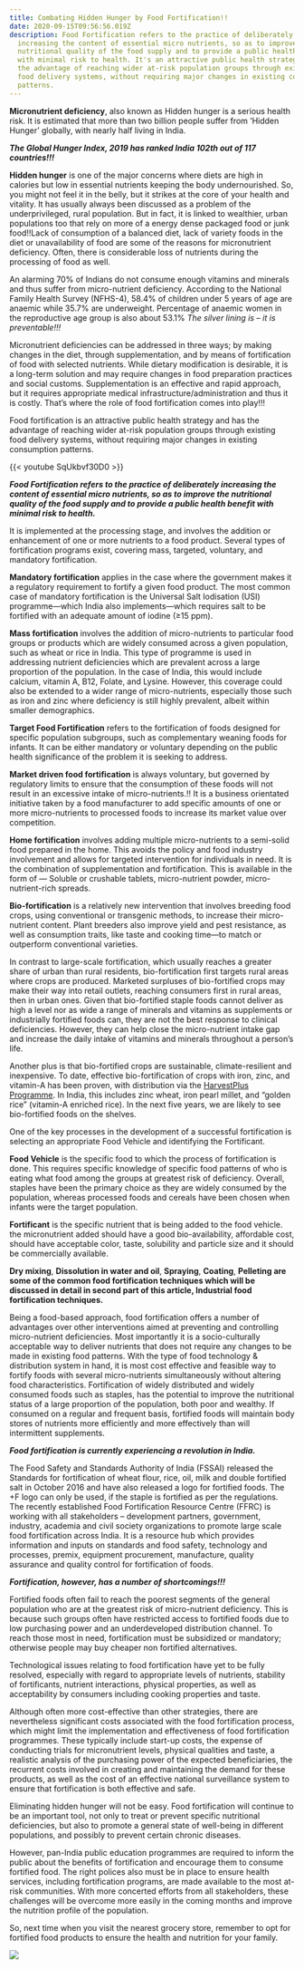 ```yaml
---
title: Combating Hidden Hunger by Food Fortification!!
date: 2020-09-15T09:56:56.019Z
description: Food Fortification refers to the practice of deliberately
  increasing the content of essential micro nutrients, so as to improve the
  nutritional quality of the food supply and to provide a public health benefit
  with minimal risk to health. It's an attractive public health strategy and has
  the advantage of reaching wider at-risk population groups through existing
  food delivery systems, without requiring major changes in existing consumption
  patterns.
---
```

**Micronutrient deficiency**, also known as Hidden hunger is a serious health risk. It is estimated that more than two billion people suffer from ‘Hidden Hunger’ globally, with nearly half living in India.

***The Global Hunger Index, 2019 has ranked India 102th out of 117 countries!!!***

**Hidden hunger** is one of the major concerns where diets are high in calories but low in essential nutrients keeping the body undernourished. So, you might not feel it in the belly, but it strikes at the core of your health and vitality. It has usually always been discussed as a problem of the underprivileged, rural population. But in fact, it is linked to wealthier, urban populations too that rely on more of a energy dense packaged food or junk food!!Lack of consumption of a balanced diet, lack of variety foods in the diet or unavailability of food are some of the reasons for micronutrient deficiency. Often, there is considerable loss of nutrients during the processing of food as well. 

An alarming 70% of Indians do not consume enough vitamins and minerals and thus suffer from micro-nutrient deficiency. According to the National Family Health Survey (NFHS-4), 58.4% of children under 5 years of age are anaemic while 35.7% are underweight. Percentage of anaemic women in the reproductive age group is also about 53.1% *The silver lining is – it is preventable!!!*

Micronutrient deficiencies can be addressed in three ways; by making changes in the diet, through supplementation, and by means of fortification of food with selected nutrients. While dietary modification is desirable, it is a long-term solution and may require changes in food preparation practices and social customs. Supplementation is an effective and rapid approach, but it requires appropriate medical infrastructure/administration and thus it is costly. That’s where the role of food fortification comes into play!!!

Food fortification is an attractive public health strategy and has the advantage of reaching wider at-risk population groups through existing food delivery systems, without requiring major changes in existing consumption patterns.

{{< youtube SqUkbvf30D0 >}}

***Food Fortification refers to the practice of deliberately increasing the content of essential micro nutrients, so as to improve the nutritional quality of the food supply and to provide a public health benefit with minimal risk to health.***

It is implemented at the processing stage, and involves the addition or enhancement of one or more nutrients to a food product. Several types of fortification programs exist, covering mass, targeted, voluntary, and mandatory fortification.

**Mandatory fortification** applies in the case where the government makes it a regulatory requirement to fortify a given food product. The most common case of mandatory fortification is the Universal Salt Iodisation (USI) programme—which India also implements—which requires salt to be fortified with an adequate amount of iodine (≥15 ppm).

**Mass fortification** involves the addition of micro-nutrients to particular food groups or products which are widely consumed across a given population, such as wheat or rice in India. This type of programme is used in addressing nutrient deficiencies which are prevalent across a large proportion of the population. In the case of India, this would include calcium, vitamin A, B12, Folate, and Lysine. However, this coverage could also be extended to a wider range of micro-nutrients, especially those such as iron and zinc where deficiency is still highly prevalent, albeit within smaller demographics.

**Target Food Fortification** refers to the fortification of foods designed for specific population subgroups, such as complementary weaning foods for infants. It can be either mandatory or voluntary depending on the public health significance of the problem it is seeking to address.

**Market driven food fortification** is always voluntary, but governed by regulatory limits to ensure that the consumption of these foods will not result in an excessive intake of micro-nutrients.!! It is a business orientated initiative taken by a food manufacturer to add specific amounts of one or more micro-nutrients to processed foods to increase its market value over competition.

**Home fortification** involves adding multiple micro-nutrients to a semi-solid food prepared in the home. This avoids the policy and food industry involvement and allows for targeted intervention for individuals in need. It is the combination of supplementation and fortification. This is available in the form of — Soluble or crushable tablets, micro-nutrient powder, micro-nutrient-rich spreads.

**Bio-fortification** is a relatively new intervention that involves breeding food crops, using conventional or transgenic methods, to increase their micro-nutrient content. Plant breeders also improve yield and pest resistance, as well as consumption traits, like taste and cooking time—to match or outperform conventional varieties.

In contrast to large-scale fortification, which usually reaches a greater share of urban than rural residents, bio-fortification first targets rural areas where crops are produced. Marketed surpluses of bio-fortified crops may make their way into retail outlets, reaching consumers first in rural areas, then in urban ones. Given that bio-fortified staple foods cannot deliver as high a level nor as wide a range of minerals and vitamins as supplements or industrially fortified foods can, they are not the best response to clinical deficiencies. However, they can help close the micro-nutrient intake gap and increase the daily intake of vitamins and minerals throughout a person’s life.

Another plus is that bio-fortified crops are sustainable, climate-resilient and inexpensive. To date, effective bio-fortification of crops with iron, zinc, and vitamin-A has been proven, with distribution via the [HarvestPlus Programme](https://www.harvestplus.org/). In India, this includes zinc wheat, iron pearl millet, and “golden rice” (vitamin-A enriched rice). In the next five years, we are likely to see bio-fortified foods on the shelves.

One of the key processes in the development of a successful fortification is selecting an appropriate Food Vehicle and identifying the Fortificant.

**Food Vehicle** is the specific food to which the process of fortification is done. This requires specific knowledge of specific food patterns of who is eating what food among the groups at greatest risk of deficiency. Overall, staples have been the primary choice as they are widely consumed by the population, whereas processed foods and cereals have been chosen when infants were the target population.

**Fortificant** is the specific nutrient that is being added to the food vehicle. the micronutrient added should have a good bio-availability, affordable cost, should have acceptable color, taste, solubility and particle size and it should be commercially available.

**Dry mixing**, **Dissolution in water and oil**, **Spraying**, **Coating**, **Pelleting are some of the common food fortification techniques which will be discussed in detail in second part of this article, Industrial food fortification techniques.**

Being a food-based approach, food fortification offers a number of advantages over other interventions aimed at preventing and controlling micro-nutrient deficiencies. Most importantly it is a socio-culturally acceptable way to deliver nutrients that does not require any changes to be made in existing food patterns. With the type of food technology & distribution system in hand, it is most cost effective and feasible way to fortify foods with several micro-nutrients simultaneously without altering food characteristics. Fortification of widely distributed and widely consumed foods such as staples, has the potential to improve the nutritional status of a large proportion of the population, both poor and wealthy. If consumed on a regular and frequent basis, fortified foods will maintain body stores of nutrients more efficiently and more effectively than will intermittent supplements.

***Food fortification is currently experiencing a revolution in India.***

The Food Safety and Standards Authority of India (FSSAI) released the Standards for fortification of wheat flour, rice, oil, milk and double fortified salt in October 2016 and have also released a logo for fortified foods. The +F logo can only be used, if the staple is fortified as per the regulations. The recently established Food Fortification Resource Centre (FFRC) is working with all stakeholders – development partners, government, industry, academia and civil society organizations to promote large scale food fortification across India. It is a resource hub which provides information and inputs on standards and food safety, technology and processes, premix, equipment procurement, manufacture, quality assurance and quality control for fortification of foods.

***Fortification, however, has a number of shortcomings!!!***

Fortified foods often fail to reach the poorest segments of the general population who are at the greatest risk of micro-nutrient deficiency. This is because such groups often have restricted access to fortified foods due to low purchasing power and an underdeveloped distribution channel. To reach those most in need, fortification must be subsidized or mandatory; otherwise people may buy cheaper non fortified alternatives.

Technological issues relating to food fortification have yet to be fully resolved, especially with regard to appropriate levels of nutrients, stability of fortificants, nutrient interactions, physical properties, as well as acceptability by consumers including cooking properties and taste.

Although often more cost-effective than other strategies, there are nevertheless significant costs associated with the food fortification process, which might limit the implementation and effectiveness of food fortification programmes. These typically include start-up costs, the expense of conducting trials for micronutrient levels, physical qualities and taste, a realistic analysis of the purchasing power of the expected beneficiaries, the recurrent costs involved in creating and maintaining the demand for these products, as well as the cost of an effective national surveillance system to ensure that fortification is both effective and safe.

Eliminating hidden hunger will not be easy. Food fortification will continue to be an important tool, not only to treat or prevent specific nutritional deficiencies, but also to promote a general state of well-being in different populations, and possibly to prevent certain chronic diseases.

However, pan-India public education programmes are required to inform the public about the benefits of fortification and encourage them to consume fortified food. The right polices also must be in place to ensure health services, including fortification programs, are made available to the most at-risk communities. With more concerted efforts from all stakeholders, these challenges will be overcome more easily in the coming months and improve the nutrition profile of the population.

So, next time when you visit the nearest grocery store, remember to opt for fortified food products to ensure the health and nutrition for your family.

![](/img/special-thanks.png)